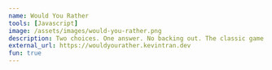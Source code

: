 ```yaml
---
name: Would You Rather
tools: [Javascript]
image: /assets/images/would-you-rather.png
description: Two choices. One answer. No backing out. The classic game of Would You Rather is here—pick a side and own it!
external_url: https://wouldyourather.kevintran.dev
fun: true
---
```

